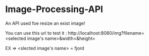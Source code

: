 # Image-Processing-API
An API used foe resize an exist image!

You can use this url to test it :
http://localhost:8080/img?filename=<selected image's name>&width=<selected width>&height=<selected height>

EX => <slected image's name> = fjord
